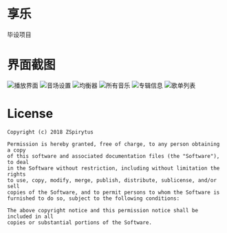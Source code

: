 # 享乐
毕设项目

# 界面截图
![播放界面](https://github.com/zkw012300/EnjoyMusic/blob/master/artWork/play.png)
![音场设置](https://github.com/zkw012300/EnjoyMusic/blob/master/artWork/audio_effect.png)
![均衡器](https://github.com/zkw012300/EnjoyMusic/blob/master/artWork/equalizer.png)
![所有音乐](https://github.com/zkw012300/EnjoyMusic/blob/master/artWork/all_music.png)
![专辑信息](https://github.com/zkw012300/EnjoyMusic/blob/master/artWork/album_detail.png)
![歌单列表](https://github.com/zkw012300/EnjoyMusic/blob/master/artWork/song_list.png)

# License
```
Copyright (c) 2018 ZSpirytus

Permission is hereby granted, free of charge, to any person obtaining a copy
of this software and associated documentation files (the "Software"), to deal
in the Software without restriction, including without limitation the rights
to use, copy, modify, merge, publish, distribute, sublicense, and/or sell
copies of the Software, and to permit persons to whom the Software is
furnished to do so, subject to the following conditions:

The above copyright notice and this permission notice shall be included in all
copies or substantial portions of the Software.
```
